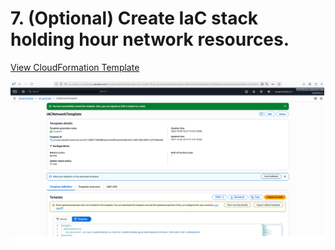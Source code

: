 # 7. (Optional) Create IaC stack holding hour network resources.

[View CloudFormation Template](./cts-lab-vpc-template.yaml)

![7.png](./7.png)